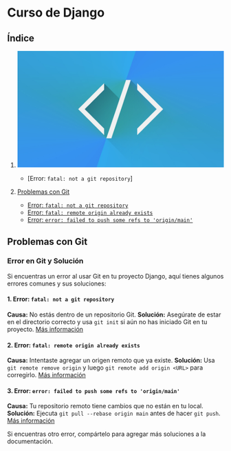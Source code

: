 # Curso de Django

## Índice


1. ![Problemas con Git](capibara.jpg)
   - [Error: `fatal: not a git repository`]


1. [Problemas con Git](#problemas-con-git)
   - [Error: `fatal: not a git repository`](#1-error-fatal-not-a-git-repository)
   - [Error: `fatal: remote origin already exists`](#2-error-fatal-remote-origin-already-exists)
   - [Error: `error: failed to push some refs to 'origin/main'`](#3-error-failed-to-push-some-refs-to-originmain)

## Problemas con Git

### Error en Git y Solución

Si encuentras un error al usar Git en tu proyecto Django, aquí tienes algunos errores comunes y sus soluciones:

#### 1. Error: `fatal: not a git repository`
**Causa:** No estás dentro de un repositorio Git.
**Solución:** Asegúrate de estar en el directorio correcto y usa `git init` si aún no has iniciado Git en tu proyecto. [Más información](https://git-scm.com/book/en/v2/Getting-Started-First-Time-Git-Setup)

#### 2. Error: `fatal: remote origin already exists`
**Causa:** Intentaste agregar un origen remoto que ya existe.
**Solución:** Usa `git remote remove origin` y luego `git remote add origin <URL>` para corregirlo. [Más información](https://docs.github.com/en/get-started/getting-started-with-git/managing-remote-repositories)

#### 3. Error: `error: failed to push some refs to 'origin/main'`
**Causa:** Tu repositorio remoto tiene cambios que no están en tu local.
**Solución:** Ejecuta `git pull --rebase origin main` antes de hacer `git push`. [Más información](https://git-scm.com/docs/git-push)

Si encuentras otro error, compártelo para agregar más soluciones a la documentación.

